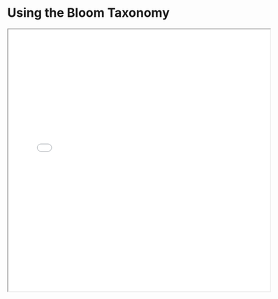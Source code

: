 # Using the Bloom Taxonomy

<iframe src="../sims/blooms-taxonomy/main.html" height="600px" width="600px" scrolling="no" style="overflow: hidden"></iframe>

